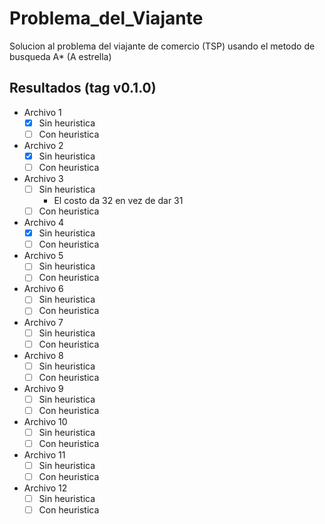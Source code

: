# Problema_del_Viajante
Solucion al problema del viajante de comercio (TSP) usando el metodo de busqueda A* (A estrella)

## Resultados (tag v0.1.0)
- Archivo 1  
	- [X] Sin heuristica
	- [ ] Con heuristica
- Archivo 2  
	- [X] Sin heuristica
	- [ ] Con heuristica
- Archivo 3  
	- [ ] Sin heuristica
	    - El costo da 32 en vez de dar 31
	- [ ] Con heuristica
- Archivo 4  
	- [X] Sin heuristica
	- [ ] Con heuristica
- Archivo 5  
	- [ ] Sin heuristica
	- [ ] Con heuristica
- Archivo 6  
	- [ ] Sin heuristica
	- [ ] Con heuristica
- Archivo 7  
	- [ ] Sin heuristica
	- [ ] Con heuristica
- Archivo 8  
	- [ ] Sin heuristica
	- [ ] Con heuristica
- Archivo 9  
	- [ ] Sin heuristica
	- [ ] Con heuristica
- Archivo 10  
	- [ ] Sin heuristica
	- [ ] Con heuristica
- Archivo 11  
	- [ ] Sin heuristica
	- [ ] Con heuristica
- Archivo 12  
	- [ ] Sin heuristica
	- [ ] Con heuristica

